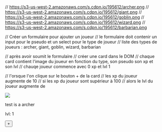 // https://s3-us-west-2.amazonaws.com/s.cdpn.io/195612/archer.png
// https://s3-us-west-2.amazonaws.com/s.cdpn.io/195612/giant.png
// https://s3-us-west-2.amazonaws.com/s.cdpn.io/195612/goblin.png
// https://s3-us-west-2.amazonaws.com/s.cdpn.io/195612/wizard.png
// https://s3-us-west-2.amazonaws.com/s.cdpn.io/195612/barbarian.png


// Créer un formulaire pour ajouter un joueur
// le formulaire doit contenir un input pour le pseudo et un select pour le type de joueur
// liste des types de joueurs : archer, giant, goblin, wizard, barbarian

// après avoir soumit le formulaire 
// créer une card dans le DOM
// chaque card contient l'image du joueur en fonction du type, son pseudo son xp et son lvl
// chauqe joueur commence avec 0 xp et lvl 1

// l'orsque l'on clique sur le bouton + de la card
// les xp du joueur augmente de 10
// si les xp du joueur sont supérieur à 100
// alors le lvl du joueur augmente de 




<div class="player">
    <img src="https://s3-us-west-2.amazonaws.com/s.cdpn.io/195612/archer.png" />
    <p>test is a archer</p>
    <p>lvl: 1</p>
    <div class="xp">
        <div class="bar"></div>
        <p></p>
    </div>
    <button class="up">+</button>
</div> 